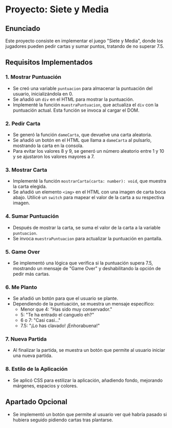 # Proyecto: Siete y Media

## Enunciado
Este proyecto consiste en implementar el juego "Siete y Media", donde los jugadores pueden pedir cartas y sumar puntos, tratando de no superar 7.5.

## Requisitos Implementados

### 1. Mostrar Puntuación
- Se creó una variable `puntuacion` para almacenar la puntuación del usuario, inicializándola en 0.
- Se añadió un `div` en el HTML para mostrar la puntuación.
- Implementé la función `muestraPuntuacion`, que actualiza el `div` con la puntuación actual. Esta función se invoca al cargar el DOM.

### 2. Pedir Carta
- Se generó la función `dameCarta`, que devuelve una carta aleatoria.
- Se añadió un botón en el HTML que llama a `dameCarta` al pulsarlo, mostrando la carta en la consola.
- Para evitar los valores 8 y 9, se generó un número aleatorio entre 1 y 10 y se ajustaron los valores mayores a 7.

### 3. Mostrar Carta
- Implementé la función `mostrarCarta(carta: number): void`, que muestra la carta elegida.
- Se añadió un elemento `<img>` en el HTML con una imagen de carta boca abajo. Utilicé un `switch` para mapear el valor de la carta a su respectiva imagen.

### 4. Sumar Puntuación
- Después de mostrar la carta, se suma el valor de la carta a la variable `puntuacion`.
- Se invoca `muestraPuntuacion` para actualizar la puntuación en pantalla.

### 5. Game Over
- Se implementó una lógica que verifica si la puntuación supera 7.5, mostrando un mensaje de "Game Over" y deshabilitando la opción de pedir más cartas.

### 6. Me Planto
- Se añadió un botón para que el usuario se plante.
- Dependiendo de la puntuación, se muestra un mensaje específico:
  - Menor que 4: "Has sido muy conservador."
  - 5: "Te ha entrado el canguelo eh?"
  - 6 o 7: "Casi casi..."
  - 7.5: "¡Lo has clavado! ¡Enhorabuena!"

### 7. Nueva Partida
- Al finalizar la partida, se muestra un botón que permite al usuario iniciar una nueva partida.

### 8. Estilo de la Aplicación
- Se aplicó CSS para estilizar la aplicación, añadiendo fondo, mejorando márgenes, espacios y colores.

## Apartado Opcional
- Se implementó un botón que permite al usuario ver qué habría pasado si hubiera seguido pidiendo cartas tras plantarse.
